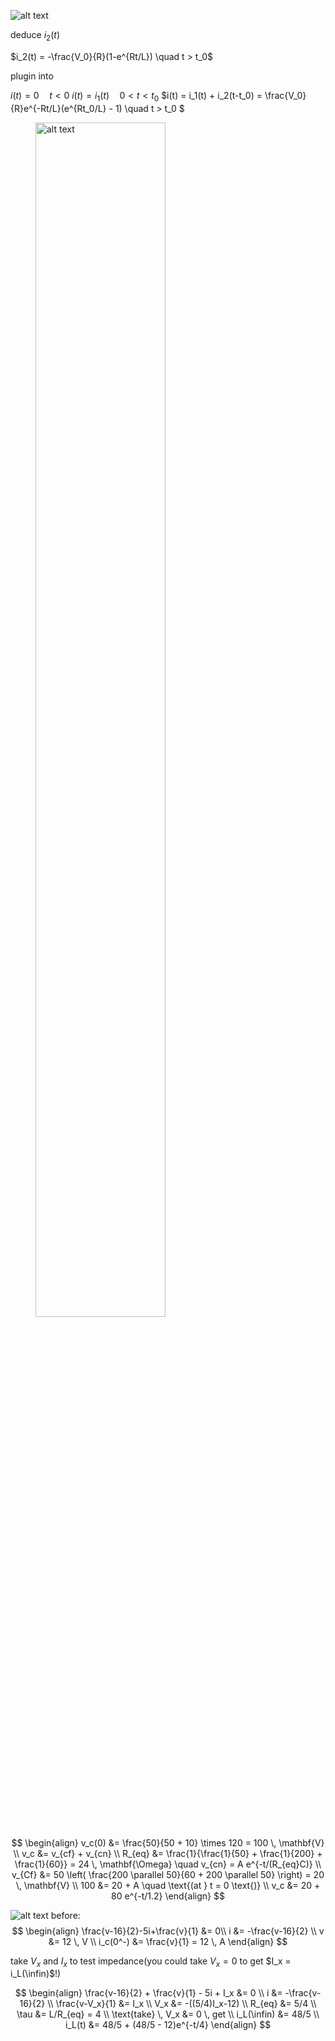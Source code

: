 ![alt text](/assets/transient2.png)

deduce $i_2(t)$

$i_2(t) = -\frac{V_0}{R}(1-e^{Rt/L}) \quad t > t_0$

plugin into

$i(t) = 0 \quad t<0$
$i(t) = i_1(t) \quad 0 < t < t_0$
$i(t) = i_1(t) + i_2(t-t_0) = \frac{V_0}{R}e^{-Rt/L}(e^{Rt_0/L} - 1) \quad t > t_0 $

<figure>
  <img src="/assets/transient1.png" alt="alt text" width="70%" height="auto">
</figure>

$$
\begin{align}
v_c(0) &= \frac{50}{50 + 10} \times 120 = 100 \, \mathbf{V} \\
v_c &= v_{cf} + v_{cn} \\
R_{eq} &= \frac{1}{\frac{1}{50} + \frac{1}{200} + \frac{1}{60}} = 24 \, \mathbf{\Omega} \quad v_{cn} = A e^{-t/(R_{eq}C)} \\
v_{Cf} &= 50 \left( \frac{200 \parallel 50}{60 + 200 \parallel 50} \right) = 20 \, \mathbf{V} \\
100 &= 20 + A \quad \text{(at } t = 0 \text{)} \\
v_c &= 20 + 80 e^{-t/1.2}
\end{align}
$$

![alt text](/assets/transient3.jpg)
before:
$$
\begin{align}
\frac{v-16}{2}-5i+\frac{v}{1} &= 0\\
i &= -\frac{v-16}{2} \\
v &= 12 \, V \\ 
i_c(0^-) &= \frac{v}{1} = 12 \, A
\end{align}
$$

take $V_x$ and $I_x$ to test impedance(you could take $V_x = 0$ to get $I_x = i_L(\infin)$!)

$$
\begin{align}
\frac{v-16}{2} + \frac{v}{1} - 5i + I_x &= 0 \\
i &= -\frac{v-16}{2} \\
\frac{v-V_x}{1} &= I_x \\
V_x &= -((5/4)I_x-12) \\
R_{eq} &= 5/4 \\
\tau &= L/R_{eq} = 4 \\
\text{take} \, V_x &= 0 \, get  \\
i_L(\infin) &= 48/5 \\
i_L(t) &= 48/5 + (48/5 - 12)e^{-t/4}
\end{align}
$$

